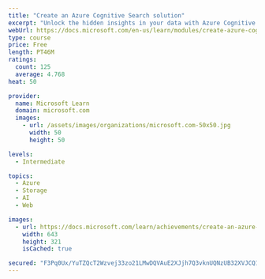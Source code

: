 ```yaml
---
title: "Create an Azure Cognitive Search solution"
excerpt: "Unlock the hidden insights in your data with Azure Cognitive Search."
webUrl: https://docs.microsoft.com/en-us/learn/modules/create-azure-cognitive-search-solution/
type: course
price: Free
length: PT46M
ratings:
  count: 125
  average: 4.768
heat: 50

provider:
  name: Microsoft Learn
  domain: microsoft.com
  images:
    - url: /assets/images/organizations/microsoft.com-50x50.jpg
      width: 50
      height: 50

levels:
  - Intermediate

topics:
  - Azure
  - Storage
  - AI
  - Web

images:
  - url: https://docs.microsoft.com/learn/achievements/create-an-azure-cognitive-search-solution-social.png
    width: 643
    height: 321
    isCached: true

secured: "F3Pq0Ux/YuTZQcT2Wzvej33zo21LMwDQVAuE2XJjh7Q3vknUQNzUB32XVJCQ1QE6xAQJXHGMKQzsUrVg5RxgZ0PbI8mEPb66g7xEVFLuzDZVCsYUmbeTtYeGmJuLAJdjJo7lH2lB7iLnj7PdINnKDvXPCZwEcMKFtO42AaEbAKfG86BXXzcm355CWkqwsEdaprc9dwo4whCRAn27EfOA2gNttXUyQt/vch86HBtaU9TaeUTw1GbnrOj4LvvOEpWxq9rY0i6hen9SAulbISg9z0/L5DCj1u4GMFbTFaaWo9QwfKJPV7Sfwo0CUQpq7yNuKwtKV6r15aMyG8QnvmK56F/dmRq8jnJphttqdhWrfIIHQ74IxjeuvQzVKssrIc6q+AzQusoQXAbVh3OLsDLUP4OpvlwPw+KOTK7Nt/qTDok=;a1jkaZijMMzgd+z7T1md2w=="
---
```


